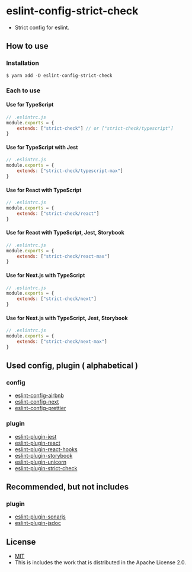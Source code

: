 # eslint-config-strict-check
- Strict config for eslint.

## How to use
### Installation

```shell
$ yarn add -D eslint-config-strict-check
```

### Each to use
#### Use for TypeScript

```javascript
// .eslintrc.js
module.exports = {
    extends: ["strict-check"] // or ["strict-check/typescript"]
}
```

#### Use for TypeScript with Jest

```javascript
// .eslintrc.js
module.exports = {
    extends: ["strict-check/typescript-max"]
}
```

#### Use for React with TypeScript

```javascript
// .eslintrc.js
module.exports = {
    extends: ["strict-check/react"]
}
```

#### Use for React with TypeScript, Jest, Storybook

```javascript
// .eslintrc.js
module.exports = {
    extends: ["strict-check/react-max"]
}
```

#### Use for Next.js with TypeScript

```javascript
// .eslintrc.js
module.exports = {
    extends: ["strict-check/next"]
}
```

#### Use for Next.js with TypeScript, Jest, Storybook

```javascript
// .eslintrc.js
module.exports = {
    extends: ["strict-check/next-max"]
}
```

## Used config, plugin ( alphabetical )
### config
- [eslint-config-airbnb](https://www.npmjs.com/package/eslint-config-airbnb)
- [eslint-config-next](https://www.npmjs.com/package/eslint-config-next)
- [eslint-config-prettier](https://www.npmjs.com/package/eslint-config-prettier)

### plugin
- [eslint-plugin-jest](https://www.npmjs.com/package/eslint-plugin-jest)
- [eslint-plugin-react](https://www.npmjs.com/package/eslint-plugin-react)
- [eslint-plugin-react-hooks](https://www.npmjs.com/package/eslint-plugin-react-hooks)
- [eslint-plugin-storybook](https://www.npmjs.com/package/eslint-plugin-storybook)
- [eslint-plugin-unicorn](https://www.npmjs.com/package/eslint-plugin-unicorn)
- [eslint-plugin-strict-check](https://www.npmjs.com/package/eslint-plugin-strict-check)

## Recommended, but not includes
### plugin
- [eslint-plugin-sonarjs](https://www.npmjs.com/package/eslint-plugin-sonarjs)
- [eslint-plugin-jsdoc](https://www.npmjs.com/package/eslint-plugin-jsdoc)

## License
- [MIT](LICENSE)
- This is includes the work that is distributed in the Apache License 2.0.
